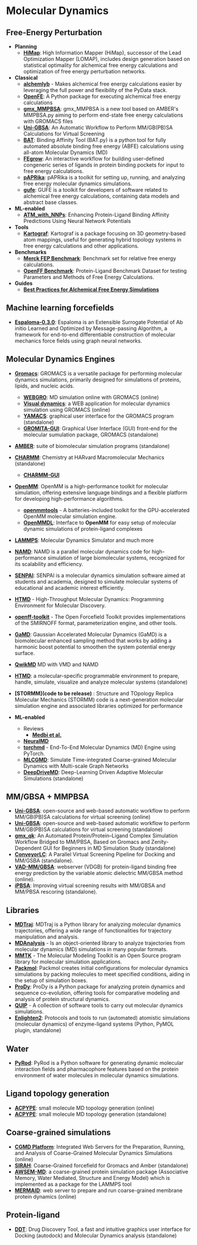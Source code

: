 # Molecular Dynamics

## Free-Energy Perturbation

- **Planning**
  - **[HiMap](https://github.com/MobleyLab/HiMap)**: High Information Mapper (HiMap), successor of the Lead Optimization Mapper (LOMAP), includes design generation based on statistical optimality for alchemical free energy calculations and optimization of free energy perturbation networks.
- **Classical**
  - **[alchemlyb](https://github.com/alchemistry/alchemlyb)** - Makes alchemical free energy calculations easier by leveraging the full power and flexibility of the PyData stack.
  - **[OpenFE](https://github.com/OpenFreeEnergy/openfe)**: A Python package for executing alchemical free energy calculations
  - **[gmx_MMPBSA](https://github.com/Valdes-Tresanco-MS/gmx_MMPBSA)**: gmx_MMPBSA is a new tool based on AMBER's MMPBSA.py aiming to perform end-state free energy calculations with GROMACS files
  - **[Uni-GBSA](https://github.com/dptech-corp/Uni-GBSA)**: An Automatic Workflow to Perform MM/GB(PB)SA Calculations for Virtual Screening
  - **[BAT](https://github.com/GHeinzelmann/BAT.py)**: Binding Affinity Tool (BAT.py) is a python tool for fully automated absolute binding free energy (ABFE) calculations using all-atom Molecular Dynamics (MD)
  - **[FEgrow](https://github.com/cole-group/FEgrow)**: An interactive workflow for building user-defined congeneric series of ligands in protein binding pockets for input to free energy calculations.
  - **[pAPRika](https://github.com/GilsonLabUCSD/pAPRika)**: pAPRika is a toolkit for setting up, running, and analyzing free energy molecular dynamics simulations.
  - **[gufe](https://github.com/OpenFreeEnergy/gufe)**: GUFE is a toolkit for developers of software related to alchemical free energy calculations, containing data models and abstract base classes.
- **ML-enabled**
  - **[ATM_with_NNPs](https://github.com/compsciencelab/ATM_benchmark/tree/main/ATM_With_NNPs)**: Enhancing Protein-Ligand Binding Affinity Predictions Using Neural Network Potentials
- **Tools**
  - **[Kartograf](https://github.com/OpenFreeEnergy/kartograf)**: Kartograf is a package focusing on 3D geometry-based atom mappings, useful for generating hybrid topology systems in free energy calculations and other applications.
- **Benchmarks**
  - **[Merck FEP Benchmark](https://github.com/MCompChem/fep-benchmark)**: Benchmark set for relative free energy calculations.
  - **[OpenFF Benchmark](https://github.com/openforcefield/protein-ligand-benchmark)**: Protein-Ligand Benchmark Dataset for testing Parameters and Methods of Free Energy Calculations.
- **Guides**
  - **[Best Practices for Alchemical Free Energy Simulations](https://github.com/alchemistry/alchemical-best-practices)**

## Machine learning forcefields

- **[Espaloma-0.3.0](https://github.com/choderalab/espaloma)**: Espaloma is an Extensible Surrogate Potential of Ab initio Learned and Optimized by Message-passing Algorithm, a framework for end-to-end differentiable construction of molecular mechanics force fields using graph neural networks.

## Molecular Dynamics Engines

- **[Gromacs](http://www.gromacs.org/)**: GROMACS is a versatile package for performing molecular dynamics simulations, primarily designed for simulations of proteins, lipids, and nucleic acids.
	- **[WEBGRO](https://simlab.uams.edu/index.php)**: MD simulation online with GROMACS (online)
	- **[Visual dynamics](https://visualdynamics.fiocruz.br/login)**: a WEB application for molecular dynamics simulation using GROMACS (online)
	- **[YAMACS](https://github.com/YAMACS-SML/YAMACS)**: graphical user interface for the GROMACS program (standalone)
	- **[GROMITA-GUI](http://gromita.bio.demokritos.gr/)**: Graphical User Interface (GUI) front-end for the molecular sumulation package, GROMACS (standalone)
- **[AMBER](http://ambermd.org/)**: suite of biomolecular simulation programs (standalone)
- **[CHARMM](https://www.charmm.org/charmm/showcase/news/new-charmm-web-site/)**: Chemistry at HARvard Macromolecular Mechanics (standalone)
	- **[CHARMM-GUI](http://www.charmm-gui.org/?doc=input)** 
- **[OpenMM](http://openmm.org/)**: OpenMM is a high-performance toolkit for molecular simulation, offering extensive language bindings and a flexible platform for developing high-performance algorithms.
  - **[openmmtools](https://github.com/choderalab/openmmtools)** - A batteries-included toolkit for the GPU-accelerated OpenMM molecular simulation engine.
  - **[OpenMMDL](https://github.com/wolberlab/OpenMMDL)**: Interface to **OpenMM** for easy setup of molecular dynamic simulations of protein-ligand complexes
- **[LAMMPS](https://lammps.sandia.gov/download.html)**: Molecular Dynamics Simulator and much more
- **[NAMD](https://www.ks.uiuc.edu/Research/namd/)**: NAMD is a parallel molecular dynamics code for high-performance simulation of large biomolecular systems, recognized for its scalability and efficiency.
- **[SENPAI](https://github.com/SENPAI-Molecular-Dynamics/SENPAI)**: SENPAI is a molecular dynamics simulation software aimed at students and academia, designed to simulate molecular systems of educational and academic interest efficiently.
- **[HTMD](https://github.com/Acellera/htmd)** - High-Throughput Molecular Dynamics: Programming Environment for Molecular Discovery.
- **[openff-toolkit](https://github.com/openforcefield/openff-toolkit)** - The Open Forcefield Toolkit provides implementations of the SMIRNOFF format, parameterization engine, and other tools.
- **[GaMD](https://github.com/MiaoLab20/gamd-openmm)**: Gaussian Accelerated Molecular Dynamics (GaMD) is a biomolecular enhanced sampling method that works by adding a harmonic boost potential to smoothen the system potential energy surface.
- **[QwikMD](http://www.ks.uiuc.edu/Research/qwikmd/)** MD with VMD and NAMD
- **[HTMD](https://www.htmd.org/)**: a molecular-specific programmable environment to prepare, handle, simulate, visualize and analyze molecular systems (standalone)
- **[STORMM](code to be release)** : Structure and TOpology Replica Molecular Mechanics (STORMM) code is a next-generation molecular simulation engine and associated libraries optimized for performance

- **ML-enabled**
  - Reviews
    - **[Medbi et al.](https://www.annualreviews.org/doi/pdf/10.1146/annurev-physchem-083122-125941)**
  - **[NeuralMD](https://www.semanticscholar.org/paper/A-Multi-Grained-Symmetric-Differential-Equation-for-Liu-Du/0215dd9f346534bf4c4247220501d7ab7d7715c6)**
  - **[torchmd](https://github.com/torchmd/torchmd)** - End-To-End Molecular Dynamics (MD) Engine using PyTorch.
  - **[MLCGMD](https://github.com/kyonofx/mlcgmd)**: Simulate Time-integrated Coarse-grained Molecular Dynamics with Multi-scale Graph Networks
  - **[DeepDriveMD](https://deepdrivemd.github.io/)**: Deep-Learning Driven Adaptive Molecular Simulations (standalone)

## MM/GBSA + MMPBSA
- **[Uni-GBSA](https://labs.dp.tech/projects/uni-gbsa/)**: open-source and web-based automatic workflow to perform MM/GB(PB)SA calculations for virtual screening (online)
- **[Uni-GBSA](https://github.com/dptech-corp/Uni-GBSA)**: open-source and web-based automatic workflow to perform MM/GB(PB)SA calculations for virtual screening (standalone)
- **[gmx_qk](https://github.com/harry-maan/gmx_qk)**: An Automated Protein/Protein–Ligand Complex Simulation Workflow Bridged to MM/PBSA, Based on Gromacs and Zenity-Dependent GUI for Beginners in MD Simulation Study (standalone)
- **[ConveyorLC](https://github.com/XiaohuaZhangLLNL/conveyorlc)**: A Parallel Virtual Screening Pipeline for Docking and MM/GSBA (standalone).
- **[VAD-MM/GBSA](http://cadd.zju.edu.cn/vdgb)**: webserver (VDGB) for protein-ligand binding free energy prediction by the variable atomic dielectric MM/GBSA method (online).
- **[iPBSA](https://github.com/sahakyanhk/iPBSA)**: Improving virtual screening results with MM/GBSA and MM/PBSA rescoring (standalone).

## Libraries

- **[MDTraj](https://github.com/simtk/mdtraj)**: MDTraj is a Python library for analyzing molecular dynamics trajectories, offering a wide range of functionalities for trajectory manipulation and analysis.
- **[MDAnalysis](http://www.mdanalysis.org/)** - Is an object-oriented library to analyze trajectories from molecular dynamics (MD) simulations in many popular formats.
- **[MMTK](http://dirac.cnrs-orleans.fr/MMTK/)** - The Molecular Modeling Toolkit is an Open Source program library for molecular simulation applications.
- **[Packmol](http://m3g.iqm.unicamp.br/packmol/home.shtml)**: Packmol creates initial configurations for molecular dynamics simulations by packing molecules to meet specified conditions, aiding in the setup of simulation boxes.
- **[ProDy](https://github.com/prody/ProDy)**: ProDy is a Python package for analyzing protein dynamics and sequence co-evolution, offering tools for comparative modeling and analysis of protein structural dynamics.
- **[QUIP](http://libatoms.github.io/QUIP/)** - A collection of software tools to carry out molecular dynamics simulations.
- **[Enlighten2](https://enlighten2.github.io/)**: Protocols and tools to run (automated) atomistic simulations (molecular dynamics) of enzyme-ligand systems (Python, PyMOL plugin, standalone)

## Water

- **[PyRod](https://github.com/wolberlab/pyrod)**: PyRod is a Python software for generating dynamic molecular interaction fields and pharmacophore features based on the protein environment of water molecules in molecular dynamics simulations.

## Ligand topology generation

- **[ACPYPE](https://www.bio2byte.be/acpype/)**: small molecule MD topology generation (online)
- **[ACPYPE](https://github.com/alanwilter/acpype)**: small molecule MD topology generation (standalone)

## Coarse-grained simulations

- **[CGMD Platform](https://molsim.sci.univr.it/mermaid/begin.php)**: Integrated Web Servers for the Preparation, Running, and Analysis of Coarse-Grained Molecular Dynamics Simulations (online)
- **[SIRAH](http://www.sirahff.com/)**: Coarse-Grained forcefield for Gromacs and Amber (standalone)
- **[AWSEM-MD](http://awsem-md.org/index.html)**: a coarse-grained protein simulation package (Associative Memory, Water Mediated, Structure and Energy Model) which is implemented as a package for the LAMMPS tool
- **[MERMAID](http://molsim.sci.univr.it/mangesh/index.php)**: web server to prepare and run coarse-grained membrane protein dynamics (online)
## Protein-ligand 

- **[DDT](https://sites.google.com/site/vittoriolimongelli/downloads)**: Drug Discovery Tool, a fast and intuitive graphics user interface for Docking (autodock) and Molecular Dynamics analysis (standalone)